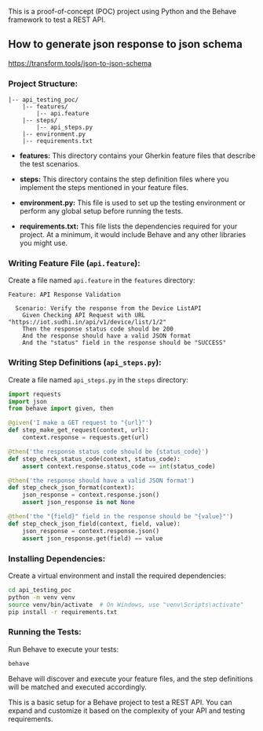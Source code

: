 This is a proof-of-concept (POC) project using Python and the Behave framework to test a REST API.
## How to generate json response to json schema
https://transform.tools/json-to-json-schema

### Project Structure:

```plaintext
|-- api_testing_poc/
    |-- features/
        |-- api.feature
    |-- steps/
        |-- api_steps.py
    |-- environment.py
    |-- requirements.txt
```

- **features:** This directory contains your Gherkin feature files that describe the test scenarios.

- **steps:** This directory contains the step definition files where you implement the steps mentioned in your feature files.

- **environment.py:** This file is used to set up the testing environment or perform any global setup before running the tests.

- **requirements.txt:** This file lists the dependencies required for your project. At a minimum, it would include Behave and any other libraries you might use.

### Writing Feature File (`api.feature`):

Create a file named `api.feature` in the `features` directory:

```gherkin
Feature: API Response Validation

  Scenario: Verify the response from the Device ListAPI
    Given Checking API Request with URL "https://iot.sudhi.in/api/v1/device/list/1/2"
    Then the response status code should be 200
    And the response should have a valid JSON format
    And the "status" field in the response should be "SUCCESS"
```

### Writing Step Definitions (`api_steps.py`):

Create a file named `api_steps.py` in the `steps` directory:

```python
import requests
import json
from behave import given, then

@given('I make a GET request to "{url}"')
def step_make_get_request(context, url):
    context.response = requests.get(url)

@then('the response status code should be {status_code}')
def step_check_status_code(context, status_code):
    assert context.response.status_code == int(status_code)

@then('the response should have a valid JSON format')
def step_check_json_format(context):
    json_response = context.response.json()
    assert json_response is not None

@then('the "{field}" field in the response should be "{value}"')
def step_check_json_field(context, field, value):
    json_response = context.response.json()
    assert json_response.get(field) == value
```

### Installing Dependencies:

Create a virtual environment and install the required dependencies:

```bash
cd api_testing_poc
python -m venv venv
source venv/bin/activate  # On Windows, use "venv\Scripts\activate"
pip install -r requirements.txt
```

### Running the Tests:

Run Behave to execute your tests:

```bash
behave
```

Behave will discover and execute your feature files, and the step definitions will be matched and executed accordingly.

This is a basic setup for a Behave project to test a REST API. You can expand and customize it based on the complexity of your API and testing requirements.